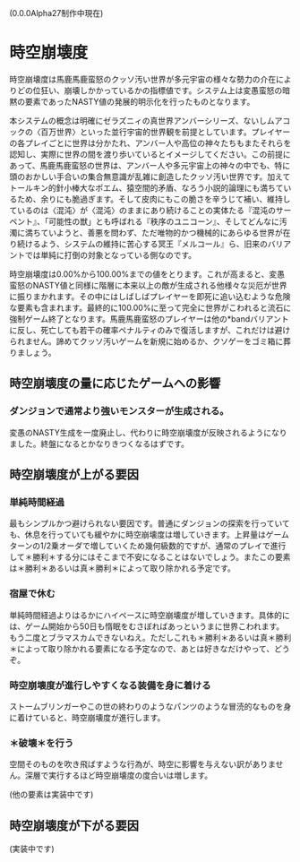 (0.0.0Alpha27制作中現在)

# 時空崩壊度

時空崩壊度は馬鹿馬鹿蛮怒のクッソ汚い世界が多元宇宙の様々な勢力の介在によりどの位狂い、崩壊しかかっているかの指標値です。システム上は変愚蛮怒の暗黙の要素であったNASTY値の発展的明示化を行ったものとなります。

本システムの概念は明確にゼラズニィの真世界アンバーシリーズ、ないしムアコックの〈百万世界〉といった並行宇宙的世界観を前提としています。プレイヤーの各プレイごとに世界は分かたれ、アンバー人や高位の神々たちもまたそれらを認知し、実際に世界の間を渡り歩いているとイメージしてください。この前提にあって、馬鹿馬鹿蛮怒の世界は、アンバー人や多元宇宙上の神々の中でも、特に頭のおかしい手合いの集合無意識が乱雑に創造したクッソ汚い世界です。加えてトールキン的針小棒大なポエム、猿空間的矛盾、なろう小説的論理にも満ちているため、余りにも脆過ぎます。そして皮肉にもこの脆さを辛うじて補い、維持しているのは〈混沌〉が〈混沌〉のままにあり続けることの実体たる『混沌のサーペント』、「可能性の獣」とも呼ばれる『秩序のユニコーン』、そしてどんなに汚濁に満ちていようと、善悪を問わず、ただ唯物的かつ機械的にあらゆる世界が在り続けるよう、システムの維持に苦心する冥王『メルコール』ら、旧来のバリアントでは単純に打倒の対象となっている側なのです。

時空崩壊度は0.00%から100.00%までの値をとります。これが高まると、変愚蛮怒のNASTY値と同様に階層に本来以上の敵が生成される他様々な災厄が世界に振りまかれます。その中にはしばしばプレイヤーを即死に追い込むような危険な要素も含まれます。最終的に100.00%に至って完全に世界がこわれると流石に強制ゲーム終了となります。馬鹿馬鹿蛮怒のプレイヤーは他の\*bandバリアントに反し、死亡しても若干の確率ペナルティのみで復活しますが、これだけは避けられません。諦めてクッソ汚いゲームを新規に始めるか、クソゲーをゴミ箱に葬りましょう。

## 時空崩壊度の量に応じたゲームへの影響

### ダンジョンで通常より強いモンスターが生成される。

変愚のNASTY生成を一度廃止し、代わりに時空崩壊度が反映されるようになりました。終盤になるとかなりきつくなるはずです。

## 時空崩壊度が上がる要因

### 単純時間経過

最もシンプルかつ避けられない要因です。普通にダンジョンの探索を行っていても、休息を行っていても緩やかに時空崩壊度は増していきます。上昇量はゲームターンの1/2乗オーダで増していくため幾何級数的ですが、通常のプレイで進行して＊勝利＊する分にはそこまで不安になることはないでしょう。またこの要素は＊勝利＊あるいは真＊勝利＊によって取り除かれる予定です。

### 宿屋で休む

単純時間経過よりはるかにハイペースに時空崩壊度が増していきます。具体的には、ゲーム開始から50日も惰眠をむさぼればあっというまに世界こわれます。もう二度とブラマスカムできないねえ。ただしこれも＊勝利＊あるいは真＊勝利＊によって取り除かれる要素になる予定なので、あとは好きなだけやって、どうぞ。

### 時空崩壊度が進行しやすくなる装備を身に着ける

ストームブリンガーやこの世の終わりのようなパンツのような冒涜的なものを身に着けていると、時空崩壊度が進行します。

### ＊破壊＊を行う

空間そのものを吹き飛ばすような行為が、時空に影響を与えない訳がありません。深層で実行するほど時空崩壊度の度合いは増します。


(他の要素は実装中です)

## 時空崩壊度が下がる要因

(実装中です)

